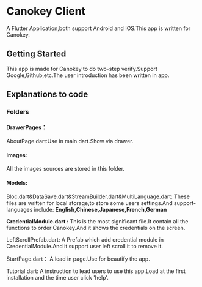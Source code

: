 # Canokey Client

A Flutter Application,both support Android and IOS.This app is written for Canokey.

## Getting Started

This app is made for Canokey to do two-step verify.Support Google,Github,etc.The user introduction has
been written in app.

## Explanations to code

### Folders

#### DrawerPages：

AboutPage.dart:Use in main.dart.Show via drawer.

#### Images:

All the images sources are stored in this folder.

#### Models:

Bloc.dart&DataSave.dart&StreamBuilder.dart&MultiLanguage.dart:
These files are written for local storage,to store some users settings.And support-languages include:
**English,Chinese,Japanese,French,German**

**CredentialModule.dart :**
This is the most significant file.It contain all the functions to order Canokey.And it shows the credentials
on the screen.

LeftScrollPrefab.dart:
A Prefab which add credential module in CredentialModule.And it support user left scroll it to remove it.

StartPage.dart：
A lead in page.Use for beautify the app.

Tutorial.dart:
A instruction to lead users to use this app.Load at the first installation and the time user click 'help'.
